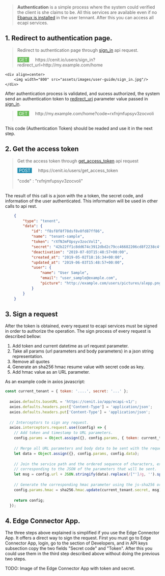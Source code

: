 
> <b>Authentication</b> is a simple process where the system could verified the client is she claims to be. All this services are available even if no [Ebanux is installed](user-setup) in the user tennant. After this you can access all ecapi services.

## 1. Redirect to authentication page.

>Redirect to authentication page through [sign_in](//cenit-io.github.io/eCapi/api-spec/#operation/sign_in) api request.
><div style="background-color:#6BBD5B; color:white; border:0px solid brown;border-radius:0px; float:left; padding-right: 5px; padding-left: 5px; margin-right:20px;"> GET </div> https://cenit.io/users/sign_in?redirect_url=http://my.example.com/home
	<div align=center>
		<img width="800" src="assets/images/user-guide/sign_in.jpg"/>
	</div>

After authentication process is validated, and sucess authorized, the system send an authentication token to [redirect_uri](//cenit-io.github.io/eCapi/api-spec/#operation/sign_in) parameter value passed in [sign_in](//cenit-io.github.io/eCapi/api-spec/#operation/sign_in).
	
><div style="background-color:#6BBD5B; color:white; border:0px solid brown;border-radius:0px; float:left; padding-right: 5px; padding-left: 5px; margin-right:20px;"> GET </div> http://my.example.com/home?code=rxfnjmfupsyv3zocvoli </br></br>
	
This code (Authentication Token) should be readed and use it in the next step.
	
## 2. Get the access token
>Get the access token through [get_access_token](//cenit-io.github.io/eCapi/api-spec/#operation/get_access_token_async_) api request 
><div style="background-color:#248fB2; color:white; border:0px solid brown;border-radius:0px; float:left; padding-right: 5px; padding-left: 5px; margin-right:20px;"> POST </div> https://cenit.io/users/get_access_token</br></br> "code" : "rxfnjmfupsyv3zocvoli" </br></br>
   
The result of this call is a json with the a token, the secret code, and information of the user authenticated. This 
information will be used in other calls to api rest.
```json
	{
        "type": "tenent",
        "data": {
            "id": "f8sf8f8f78dsf8v8fd87ff86",
            "name": "tenant-sample",
            "token": "rXfNJmFUpsyv3zocVolI",
            "secret": "42b22ff1c8dd674c3912dbd2c79cc46682206cd8f2238c4faa8539a82e66bf38",
            "deactivation": "2019-07-03T15:48:57+00:00",
            "created_at": "2019-05-02T18:16:34+00:00",
            "updated_at": "2019-06-03T15:48:57+00:00",
            "user": {
                "name": "User Sample",
                "email": "user_sample@example.com",
                "picture": "http://example.com/users/pictures/alepp.png"
            }
        }
	}
```

## 3. Sign a request
After the token is obtained, every request to ecapi services must be signed in order to authorize the operation. The sign process of every request is described bellow:
1. Add token and current datetime as url request parameter.
2. Take all params (url parameters and body parameters) in a json string representation.
3. Remove all quotes
4. Generate an sha256 hmac resume value with secret code as key.
5. Add hmac value as an URL parameter. 

As an example code in axios javascript:

```javascript
const current_tenant = { token: '....', secret: '...' };

  axios.defaults.baseURL = 'https://cenit.io/app/ecapi-v1/';
  axios.defaults.headers.post['Content-Type'] = 'application/json';
  axios.defaults.headers.put['Content-Type'] = 'application/json';

  // Interceptors to sign any request.
  axios.interceptors.request.use((config) => {
    // Add token and timestamp to URL parameters.
    config.params = Object.assign({}, config.params, { token: current_tenant.token, timestamp: Date.now() });

    // Merge all URL parameters and body data to be sent with the request.
    let data = Object.assign({}, config.params, config.data);

    // Join the service path and the ordered sequence of characters, excluding the quotes,
    // corresponding to the JSON of the parameters that will be sent.
    let msg = config.url + JSON.stringify(data).replace(/["']/g, '').split('').sort().join('');

    // Generate the corresponding hmac parameter using the js-sha256 or similar library.
    config.params.hmac = sha256.hmac.update(current_tenant.secret, msg).hex();

    return config;
  });
```

## 4. Edge Connector App.
   The three steps above explained is simplified if you use the Edge Connector App. It offers a direct way to sign the request. First you must go to Edge Connector App, login, go to the section of Developers, and in API keys subsection copy the two fields "Secret code" and "Token". After this you could use them in the third step described above without doing the previous two steps.
   
   TODO: Image of the Edge Connector App with token and secret.


